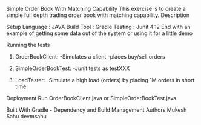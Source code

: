 Simple Order Book With Matching Capability
This exercise is to create a simple full depth trading order book with matching capability. Description

Setup
Language : JAVA
Build Tool : Gradle
Testing : Junit 4.12
End with an example of getting some data out of the system or using it for a little demo

Running the tests
1. OrderBookClient:
        -Simulates a client
        -places buy/sell orders
        
2. SimpleOrderBookTest:
    -Junit tests as testXXX
 
3. LoadTester:
    -Simulate a high load (orders) by placing 1M orders in short time  
    
Deployment
Run OrderBookClient.java or SimpleOrderBookTest.java

Built With
Gradle - Dependency and Build Management
Authors
Mukesh Sahu devmsahu
